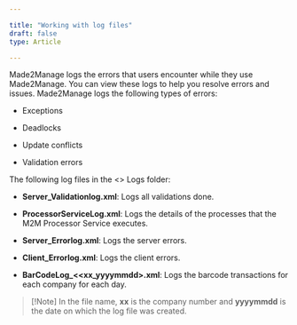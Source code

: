 ```yaml
---

title: "Working with log files"
draft: false
type: Article

---
```


Made2Manage logs the errors that users encounter while they use Made2Manage. You can view these logs to help you resolve errors and issues. Made2Manage logs the following types of errors:

- Exceptions

- Deadlocks

- Update conflicts

- Validation errors

The following log files in the <<M2MData>> Logs folder:

- **Server_Validationlog.xml**: Logs all validations done.

- **ProcessorServiceLog.xml**: Logs the details of the processes that the M2M Processor Service executes.

- **Server_Errorlog.xml**: Logs the server errors.

- **Client_Errorlog.xml**: Logs the client errors.

- **BarCodeLog_\<\<xx_yyyymmdd>.xml**: Logs the barcode transactions for each company for each day.

> [!Note] In the file name, **xx** is the company number and **yyyymmdd** is the date on which the log file was created.

​
